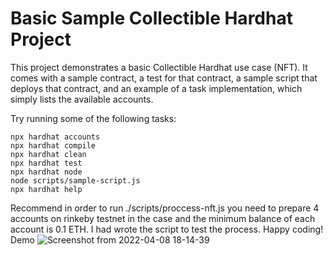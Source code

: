 # Basic Sample Collectible Hardhat Project

This project demonstrates a basic Collectible Hardhat use case (NFT). It comes with a sample contract, a test for that contract, a sample script that deploys that contract, and an example of a task implementation, which simply lists the available accounts.

Try running some of the following tasks:

```shell
npx hardhat accounts
npx hardhat compile
npx hardhat clean
npx hardhat test
npx hardhat node
node scripts/sample-script.js
npx hardhat help
```
Recommend in order to run ./scripts/proccess-nft.js you need to prepare 4 accounts on rinkeby testnet in the case and the minimum balance of each account is 0.1 ETH. 
I had wrote the script to test the process.
Happy coding!
Demo
![Screenshot from 2022-04-08 18-14-39](https://user-images.githubusercontent.com/50282671/162425090-425b0acc-ad58-44e9-b3d7-21f0a09bd60a.png)
